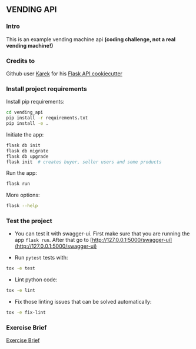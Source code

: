 ## VENDING API

### Intro
This is an example vending machine api __(coding challenge, not a real vending machine!)__

### Credits to
Github user [Karek](https://github.com/karec) for his [Flask API cookiecutter](https://github.com/karec/cookiecutter-flask-restful/blob/master)

### Install project requirements

Install pip requirements:
```bash
cd vending_api
pip install -r requirements.txt
pip install -e .
```


Initiate the app:
```bash
flask db init
flask db migrate
flask db upgrade
flask init  # creates buyer, seller users and some products
```

Run the app:

```bash
flask run
```

More options:
```bash
flask --help
```

### Test the project

* You can test it with swagger-ui. First make sure that you are running the app
`flask run`. After that go to [http://127.0.0.1:5000/swagger-ui](http://127.0.0.1:5000/swagger-ui)

* Run `pytest` tests with:

```bash
tox -e test
```

* Lint python code:

```bash
tox -e lint
```

* Fix those linting issues that can be solved automatically:

```bash
tox -e fix-lint
```

### Exercise Brief
[Exercise Brief](EXERSICE.MD)
